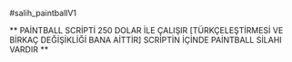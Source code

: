 #salih_paintballV1

** PAİNTBALL SCRİPTİ 250 DOLAR İLE ÇALIŞIR [TÜRKÇELEŞTİRMESİ VE BİRKAÇ DEĞİŞİKLİĞİ BANA AİTTİR] SCRİPTİN İÇİNDE PAİNTBALL SİLAHI VARDIR **
